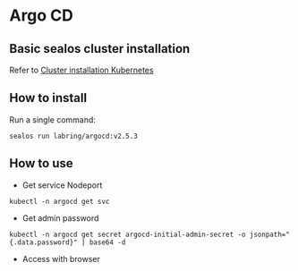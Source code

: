 # Argo CD

## Basic sealos cluster installation

Refer to [Cluster installation Kubernetes](https://www.sealos.io/docs/getting-started/kuberentes-life-cycle)

## How to install

Run a single command:

```shell
sealos run labring/argocd:v2.5.3
```

## How to use

- Get service Nodeport

```shell
kubectl -n argocd get svc
```

- Get  admin password

```shell
kubectl -n argocd get secret argocd-initial-admin-secret -o jsonpath="{.data.password}" | base64 -d
```

- Access with browser
